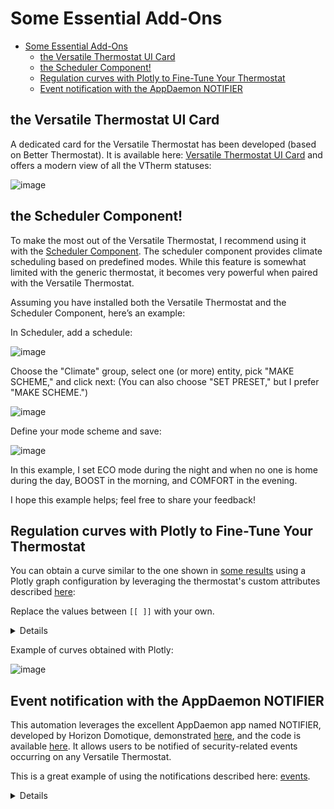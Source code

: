 # Some Essential Add-Ons

- [Some Essential Add-Ons](#some-essential-add-ons)
  - [the Versatile Thermostat UI Card](#the-versatile-thermostat-ui-card)
  - [the Scheduler Component!](#the-scheduler-component)
  - [Regulation curves with Plotly to Fine-Tune Your Thermostat](#regulation-curves-with-plotly-to-fine-tune-your-thermostat)
  - [Event notification with the AppDaemon NOTIFIER](#event-notification-with-the-appdaemon-notifier)

## the Versatile Thermostat UI Card
A dedicated card for the Versatile Thermostat has been developed (based on Better Thermostat). It is available here: [Versatile Thermostat UI Card](https://github.com/jmcollin78/versatile-thermostat-ui-card) and offers a modern view of all the VTherm statuses:

![image](https://github.com/jmcollin78/versatile-thermostat-ui-card/blob/master/assets/1.png?raw=true)

## the Scheduler Component!

To make the most out of the Versatile Thermostat, I recommend using it with the [Scheduler Component](https://github.com/nielsfaber/scheduler-component). The scheduler component provides climate scheduling based on predefined modes. While this feature is somewhat limited with the generic thermostat, it becomes very powerful when paired with the Versatile Thermostat.

Assuming you have installed both the Versatile Thermostat and the Scheduler Component, here’s an example:

In Scheduler, add a schedule:

![image](https://user-images.githubusercontent.com/1717155/119146454-ee1a9d80-ba4a-11eb-80ae-3074c3511830.png)

Choose the "Climate" group, select one (or more) entity, pick "MAKE SCHEME," and click next:
(You can also choose "SET PRESET," but I prefer "MAKE SCHEME.")

![image](https://user-images.githubusercontent.com/1717155/119147210-aa746380-ba4b-11eb-8def-479a741c0ba7.png)

Define your mode scheme and save:

![image](https://user-images.githubusercontent.com/1717155/119147784-2f5f7d00-ba4c-11eb-9de4-5e62ff5e71a8.png)

In this example, I set ECO mode during the night and when no one is home during the day, BOOST in the morning, and COMFORT in the evening.

I hope this example helps; feel free to share your feedback!

## Regulation curves with Plotly to Fine-Tune Your Thermostat
You can obtain a curve similar to the one shown in [some results](../../README.md#some-results) using a Plotly graph configuration by leveraging the thermostat's custom attributes described [here](reference.md#custom-attributes):

Replace the values between `[[ ]]` with your own.
<details>

```yaml
- type: custom:plotly-graph
  entities:
    - entity: '[[climate]]'
      attribute: temperature
      yaxis: y1
      name: Consigne
    - entity: '[[climate]]'
      attribute: current_temperature
      yaxis: y1
      name: T°
    - entity: '[[climate]]'
      attribute: ema_temp
      yaxis: y1
      name: Ema
    - entity: '[[climate]]'
      attribute: on_percent
      yaxis: y2
      name: Power percent
      fill: tozeroy
      fillcolor: rgba(200, 10, 10, 0.3)
      line:
        color: rgba(200, 10, 10, 0.9)
    - entity: '[[slope]]'
      name: Slope
      fill: tozeroy
      yaxis: y9
      fillcolor: rgba(100, 100, 100, 0.3)
      line:
        color: rgba(100, 100, 100, 0.9)
  hours_to_show: 4
  refresh_interval: 10
  height: 800
  config:
    scrollZoom: true
  layout:
    margin:
      r: 50
    legend:
      x: 0
      'y': 1.2
      groupclick: togglegroup
      title:
        side: top right
    yaxis:
      visible: true
      position: 0
    yaxis2:
      visible: true
      position: 0
      fixedrange: true
      range:
        - 0
        - 1
    yaxis9:
      visible: true
      fixedrange: false
      range:
        - -2
        - 2
      position: 1
    xaxis:
      rangeselector:
        'y': 1.1
        x: 0.7
        buttons:
          - count: 1
            step: hour
          - count: 12
            step: hour
          - count: 1
            step: day
          - count: 7
            step: day
```
</details>

Example of curves obtained with Plotly:

![image](images/plotly-curves.png)

## Event notification with the AppDaemon NOTIFIER
This automation leverages the excellent AppDaemon app named NOTIFIER, developed by Horizon Domotique, demonstrated [here](https://www.youtube.com/watch?v=chJylIK0ASo&ab_channel=HorizonDomotique), and the code is available [here](https://github.com/jlpouffier/home-assistant-config/blob/master/appdaemon/apps/notifier.py). It allows users to be notified of security-related events occurring on any Versatile Thermostat.

This is a great example of using the notifications described here: [events](reference.md#events).
<details>

```yaml
alias: Surveillance Mode Sécurité chauffage
description: Envoi une notification si un thermostat passe en mode sécurité ou power
trigger:
  - platform: event
    event_type: versatile_thermostat_safety_event
    id: versatile_thermostat_safety_event
  - platform: event
    event_type: versatile_thermostat_power_event
    id: versatile_thermostat_power_event
  - platform: event
    event_type: versatile_thermostat_temperature_event
    id: versatile_thermostat_temperature_event
condition: []
action:
  - choose:
      - conditions:
          - condition: trigger
            id: versatile_thermostat_safety_event
        sequence:
          - event: NOTIFIER
            event_data:
              action: send_to_jmc
              title: >-
                Radiateur {{ trigger.event.data.name }} - {{
                trigger.event.data.type }} Sécurité
              message: >-
                Le radiateur {{ trigger.event.data.name }} est passé en {{
                trigger.event.data.type }} sécurité car le thermomètre ne répond
                plus.\n{{ trigger.event.data }}
              callback:
                - title: Stopper chauffage
                  event: stopper_chauffage
              image_url: /media/local/alerte-securite.jpg
              click_url: /lovelace-chauffage/4
              icon: mdi:radiator-off
              tag: radiateur_security_alerte
              persistent: true
      - conditions:
          - condition: trigger
            id: versatile_thermostat_power_event
        sequence:
          - event: NOTIFIER
            event_data:
              action: send_to_jmc
              title: >-
                Radiateur {{ trigger.event.data.name }} - {{
                trigger.event.data.type }} Délestage
              message: >-
                Le radiateur {{ trigger.event.data.name }} est passé en {{
                trigger.event.data.type }} délestage car la puissance max est
                dépassée.\n{{ trigger.event.data }}
              callback:
                - title: Stopper chauffage
                  event: stopper_chauffage
              image_url: /media/local/alerte-delestage.jpg
              click_url: /lovelace-chauffage/4
              icon: mdi:radiator-off
              tag: radiateur_power_alerte
              persistent: true
      - conditions:
          - condition: trigger
            id: versatile_thermostat_temperature_event
        sequence:
          - event: NOTIFIER
            event_data:
              action: send_to_jmc
              title: >-
                Le thermomètre du radiateur {{ trigger.event.data.name }} ne
                répond plus
              message: >-
                Le thermomètre du radiateur {{ trigger.event.data.name }} ne
                répond plus depuis longtemps.\n{{ trigger.event.data }}
              image_url: /media/local/thermometre-alerte.jpg
              click_url: /lovelace-chauffage/4
              icon: mdi:radiator-disabled
              tag: radiateur_thermometre_alerte
              persistent: true
mode: queued
max: 30
```
</details>